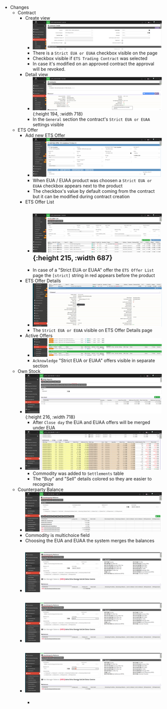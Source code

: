 - Changes
	- Contract
		- Create view
			- ![1_contract_strict_eua_euaa.png](../assets/1_contract_strict_eua_euaa_1691496156618_0.png)
			- There is a `Strict EUA or EUAA` checkbox visible on the page
			- Checkbox visible if `ETS Trading Contract` was selected
			- In case it's modified on an approved contract the approval will be revoked.
		- Detail view
			- ![2_contract_details_strict_eua_euaa.png](../assets/2_contract_details_strict_eua_euaa_1691496178835_0.png){:height 194, :width 718}
			- In the `General` section the contract's `Strict EUA or EUAA` settings visible
	- ETS Offer
		- Add new ETS Offer
			- ![3_ets_offer_strict_eua_euaa_checkbox.png](../assets/3_ets_offer_strict_eua_euaa_checkbox_1691496901575_0.png)
			- When EUA / EUAA product was choosen a `Strict EUA or EUAA` checkbox appears next to the product
			- The checkbox's value by default coming from the contract but it can be modified during contract creation
		- ETS Offer List
			- ![4_ets_offer_list.png](../assets/4_ets_offer_list_1691498038507_0.png){:height 215, :width 687}
				-
			- In case of a "Strict EUA or EUAA" offer the `ETS Offer List` page the `[strict]` string in red appears before the product
		- ETS Offer Details
			- ![5_ets_offer_details.png](../assets/5_ets_offer_details_1691498231167_0.png)
			- The `Strict EUA or EUAA` visible on ETS Offer Details page
		- Active Offers
			- ![6_ack_ets_offer_on_active_offers_page.png](../assets/6_ack_ets_offer_on_active_offers_page_1691498356074_0.png)
			- `Acknowledge` "Strict EUA or EUAA" offers visible in separate section
	- Own Stock
		- ![7_own_stock_eua_euaa_merged.png](../assets/7_own_stock_eua_euaa_merged_1691498455919_0.png){:height 216, :width 718}
			- After `Close day` the EUA and EUAA offers will be merged under EUA
		- ![8_daily_reports_settlements_table.png](../assets/8_daily_reports_settlements_table_1691498511069_0.png)
			- Commodity was added to `Settlements` table
			- The "Buy" and "Sell" details colored so they are easier to recognize
	- Counterparty Balance
		- ![9_counterparty_balance.png](../assets/9_counterparty_balance_1691498620617_0.png)
		- Commodity is multichoice field
		- Choosing the EUA and EUAA the system merges the balances
		- ![9_counterparty_balance_eua_euaa.png](../assets/9_counterparty_balance_eua_euaa_1691498660661_0.png)
			-
		- ![9_counterparty_balance_eua.png](../assets/9_counterparty_balance_eua_1691498633642_0.png)
			-
		- ![9_counterparty_balance_euaa.png](../assets/9_counterparty_balance_euaa_1691498651120_0.png)
			-
			-